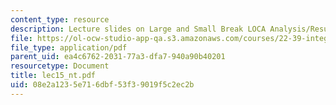 ```yaml
---
content_type: resource
description: Lecture slides on Large and Small Break LOCA Analysis/Result.
file: https://ol-ocw-studio-app-qa.s3.amazonaws.com/courses/22-39-integration-of-reactor-design-operations-and-safety-fall-2006/08e2a1235e716dbf53f39019f5c2ec2b_lec15_nt.pdf
file_type: application/pdf
parent_uid: ea4c6762-2031-77a3-dfa7-940a90b40201
resourcetype: Document
title: lec15_nt.pdf
uid: 08e2a123-5e71-6dbf-53f3-9019f5c2ec2b
---
```

